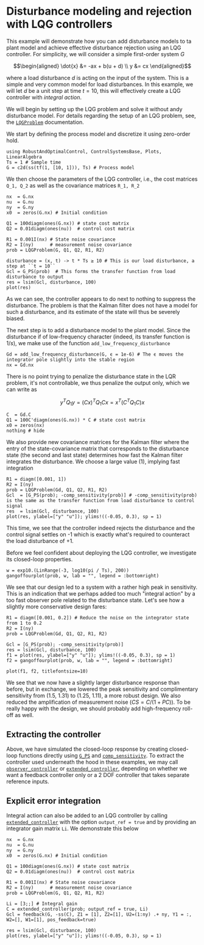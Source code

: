 # Disturbance modeling and rejection with LQG controllers

This example will demonstrate how you can add disturbance models to ta plant model and achieve effective disturbance rejection using an LQG controller. For simplicity, we will consider a simple first-order system $G$

```math
\begin{aligned}
\dot{x} &= -ax + b(u + d) \\
y &= cx
\end{aligned}
```

where a load disturbance $d$ is acting on the input of the system. This is a simple and very common model for load disturbances. In this example, we will let $d$ be a unit step at time $t=10$, this will effectively create a LQG controller with *integral action*.

We will begin by setting up the LQG problem and solve it without andy disturbance model. For details regarding the setup of an LQG problem, see, the [`LQGProblem`](@ref) documentation.

We start by defining the process model and discretize it using zero-order hold.

```@example LQG_DIST
using RobustAndOptimalControl, ControlSystemsBase, Plots, LinearAlgebra
Ts = 1 # Sample time
G = c2d(ss(tf(1, [10, 1])), Ts) # Process model
```

We then choose the parameters of the LQG controller, i.e., the cost matrices ``Q_1, Q_2`` as well as the covariance matrices ``R_1, R_2``
```@example LQG_DIST
nx  = G.nx
nu  = G.nu
ny  = G.ny
x0  = zeros(G.nx) # Initial condition

Q1 = 100diagm(ones(G.nx)) # state cost matrix
Q2 = 0.01diagm(ones(nu))  # control cost matrix

R1 = 0.001I(nx) # State noise covariance
R2 = I(ny)      # measurement noise covariance
prob = LQGProblem(G, Q1, Q2, R1, R2)

disturbance = (x, t) -> t * Ts ≥ 10 # This is our load disturbance, a step at ``t = 10``
Gcl = G_PS(prob)  # This forms the transfer function from load disturbance to output
res = lsim(Gcl, disturbance, 100)
plot(res)
```

As we can see, the controller appears to do next to nothing to suppress the disturbance. The problem is that the Kalman filter does not have a model for such a disturbance, and its estimate of the state will thus be severely biased.

The next step is to add a disturbance model to the plant model. Since the disturbance if of low-frequency character (indeed, its transfer function is $1/s$), we make use of the function `add_low_frequency_disturbance`

```@example LQG_DIST
Gd = add_low_frequency_disturbance(G, ϵ = 1e-6) # The ϵ moves the integrator pole slightly into the stable region
nx = Gd.nx
```

There is no point trying to penalize the disturbance state in the LQR problem, it's not controllable, we thus penalize the output only, which we can write as

```math
y^T Q_1 y = (Cx)^T Q_1 Cx = x^T (C^T Q_1C) x
```

```@example LQG_DIST
C  = Gd.C
Q1 = 100C'diagm(ones(G.nx)) * C # state cost matrix
x0 = zeros(nx)
nothing # hide
```

We also provide new covariance matrices for the Kalman filter where the entry of the state-covariance matrix that corresponds to the disturbance state (the second and last state) determines how fast the Kalman filter integrates the disturbance. We choose a large value (1), implying fast integration

```@example LQG_DIST
R1 = diagm([0.001, 1])
R2 = I(ny)
prob = LQGProblem(Gd, Q1, Q2, R1, R2)
Gcl  = [G_PS(prob); -comp_sensitivity(prob)] # -comp_sensitivity(prob) is the same as the transfer function from load disturbance to control signal
res  = lsim(Gcl, disturbance, 100)
plot(res, ylabel=["y" "u"]); ylims!((-0.05, 0.3), sp = 1)
```

This time, we see that the controller indeed rejects the disturbance and the control signal settles on -1 which is exactly what's required to counteract the load disturbance of +1.

Before we feel confident about deploying the LQG controller, we investigate its closed-loop properties.

```@example LQG_DIST
w = exp10.(LinRange(-3, log10(pi / Ts), 200))
gangoffourplot(prob, w, lab = "", legend = :bottomright)
```

We see that our design led to a system with a rather high peak in sensitivity. This is an indication that we perhaps added too much "integral action" by a too fast observer pole related to the disturbance state. Let's see how a slightly more conservative design fares:

```@example LQG_DIST
R1 = diagm([0.001, 0.2]) # Reduce the noise on the integrator state from 1 to 0.2
R2 = I(ny)
prob = LQGProblem(Gd, Q1, Q2, R1, R2)

Gcl = [G_PS(prob); -comp_sensitivity(prob)]
res = lsim(Gcl, disturbance, 100)
f1 = plot(res, ylabel=["y" "u"]); ylims!((-0.05, 0.3), sp = 1)
f2 = gangoffourplot(prob, w, lab = "", legend = :bottomright)

plot(f1, f2, titlefontsize=10)
```

We see that we now have a slightly larger disturbance response than before, but in exchange, we lowered the peak sensitivity and complimentary sensitivity from (1.5, 1.31) to (1.25, 1.11), a more robust design. We also reduced the amplification of measurement noise ($CS = C/(1+PC)$). To be really happy with the design, we should probably add high-frequency roll-off as well.

## Extracting the controller
Above, we have simulated the closed-loop response by creating closed-loop functions directly using [`G_PS`](@ref) and [`comp_sensitivity`](@ref). To extract the controller used underneath the hood in these examples, we may call [`observer_controller`](@ref) or [`extended_controller`](@ref), depending on whether we want a feedback controller only or a 2 DOF controller that takes separate reference inputs.


## Explicit error integration
Integral action can also be added to an LQG controller by calling [`extended_controller`](@ref) with the option `output_ref = true` and by providing an integrator gain matrix `Li`. We demonstrate this below
    
```@example LQG_DIST
nx  = G.nx
nu  = G.nu
ny  = G.ny
x0  = zeros(G.nx) # Initial condition

Q1 = 100diagm(ones(G.nx)) # state cost matrix
Q2 = 0.01diagm(ones(nu))  # control cost matrix

R1 = 0.001I(nx) # State noise covariance
R2 = I(ny)      # measurement noise covariance
prob = LQGProblem(G, Q1, Q2, R1, R2)

Li = [3;;] # Integral gain
C = extended_controller(prob; output_ref = true, Li)
Gcl = feedback(G, -ss(C), Z1 = [1], Z2=[1], U2=(1:ny) .+ ny, Y1 = :, W2=[], W1=[1], pos_feedback=true)

res = lsim(Gcl, disturbance, 100)
plot(res, ylabel=["y" "u"]); ylims!((-0.05, 0.3), sp = 1)
```